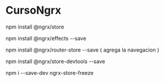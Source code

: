 # CursoNgrx

npm install @ngrx/store

npm install @ngrx/effects --save

npm install @ngrx/router-store --save ( agrega la navegacion )

npm install @ngrx/store-devtools --save

npm i --save-dev ngrx-store-freeze